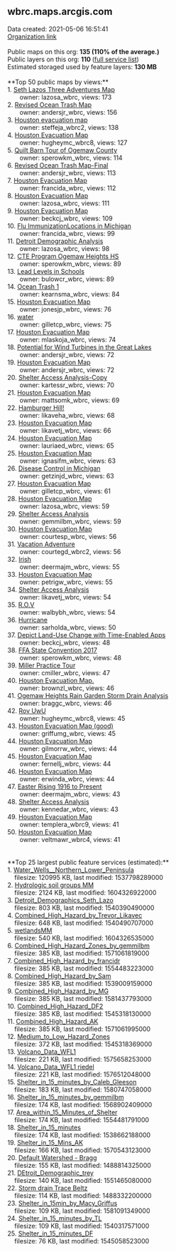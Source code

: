 <h2>wbrc.maps.arcgis.com</h2> Data created: 2021-05-06 16:51:41 <br /><a target='new' href='https://wbrc.maps.arcgis.com'>Organization link</a><br /><br />Public maps on this org: <b>135 (110% of the average.)</b><br />Public layers on this org: <b>110 </b>(<a target='new' href='https://services.arcgis.com/Suik55vhPUT8ZIfl/ArcGIS/rest/services'>full service list</a>)<br />Estimated storaged used by feature layers: <b>130 MB</b><br /><br />**Top 50 public maps by views:**<br />  1. <a target='new' href='https://www.arcgis.com/home/item.html?id=3acb3a9afa344c4aa5ddbca0f881899e'>Seth Lazos Three Adventures Map</a> <br />  &nbsp;&nbsp;&nbsp;&nbsp; &nbsp;&nbsp;owner: lazosa_wbrc, views: 173<br />  2. <a target='new' href='https://www.arcgis.com/home/item.html?id=bc563a73df8e43dc998304ab53b67a15'>Revised Ocean Trash Map</a> <br />  &nbsp;&nbsp;&nbsp;&nbsp; &nbsp;&nbsp;owner: andersjr_wbrc, views: 156<br />  3. <a target='new' href='https://www.arcgis.com/home/item.html?id=e2650f5d57024770b59d6bdcae508997'>Houston evacuation map</a> <br />  &nbsp;&nbsp;&nbsp;&nbsp; &nbsp;&nbsp;owner: steffeja_wbrc2, views: 138<br />  4. <a target='new' href='https://www.arcgis.com/home/item.html?id=805d69e407604786bdb68fdaedea9383'>Houston Evacuation Map</a> <br />  &nbsp;&nbsp;&nbsp;&nbsp; &nbsp;&nbsp;owner: hugheymc_wbrc8, views: 127<br />  5. <a target='new' href='https://www.arcgis.com/home/item.html?id=f35f189665534399afaf913d21d1493f'>Quilt Barn Tour of Ogemaw County</a> <br />  &nbsp;&nbsp;&nbsp;&nbsp; &nbsp;&nbsp;owner: sperowkm_wbrc, views: 114<br />  6. <a target='new' href='https://www.arcgis.com/home/item.html?id=325770d8081a4ab79238fdb695f50bcb'>Revised Ocean Trash Map-Final</a> <br />  &nbsp;&nbsp;&nbsp;&nbsp; &nbsp;&nbsp;owner: andersjr_wbrc, views: 113<br />  7. <a target='new' href='https://www.arcgis.com/home/item.html?id=183e415b1b2f4198afaa823186c48b1d'>Houston Evacuation Map</a> <br />  &nbsp;&nbsp;&nbsp;&nbsp; &nbsp;&nbsp;owner: francida_wbrc, views: 112<br />  8. <a target='new' href='https://www.arcgis.com/home/item.html?id=39776b60132f46ff9d00a5edcd9769dd'>Houston Evacuation Map</a> <br />  &nbsp;&nbsp;&nbsp;&nbsp; &nbsp;&nbsp;owner: lazosa_wbrc, views: 111<br />  9. <a target='new' href='https://www.arcgis.com/home/item.html?id=631b5193846241fd8f854138af3d3639'>Houston Evacuation Map</a> <br />  &nbsp;&nbsp;&nbsp;&nbsp; &nbsp;&nbsp;owner: beckcj_wbrc, views: 109<br />  10. <a target='new' href='https://www.arcgis.com/home/item.html?id=72320b6f77c24d2ca73ae877d868174f'>Flu ImmunizationLocations in Michigan</a> <br />  &nbsp;&nbsp;&nbsp;&nbsp; &nbsp;&nbsp;owner: francida_wbrc, views: 99<br />  11. <a target='new' href='https://www.arcgis.com/home/item.html?id=21c2ee7cbb364b1c97515c985fb6ff9a'>Detroit Demographic Analysis</a> <br />  &nbsp;&nbsp;&nbsp;&nbsp; &nbsp;&nbsp;owner: lazosa_wbrc, views: 98<br />  12. <a target='new' href='https://www.arcgis.com/home/item.html?id=8fe8736811604577b5c90e93db8beb49'>CTE Program Ogemaw Heights HS</a> <br />  &nbsp;&nbsp;&nbsp;&nbsp; &nbsp;&nbsp;owner: sperowkm_wbrc, views: 89<br />  13. <a target='new' href='https://www.arcgis.com/home/item.html?id=9f935b65d86c4d349cd26a5ccd9f92d8'>Lead Levels in Schools</a> <br />  &nbsp;&nbsp;&nbsp;&nbsp; &nbsp;&nbsp;owner: bulowcr_wbrc, views: 89<br />  14. <a target='new' href='https://www.arcgis.com/home/item.html?id=7c6c64151a5d41d28cd338924c66f030'>Ocean Trash 1</a> <br />  &nbsp;&nbsp;&nbsp;&nbsp; &nbsp;&nbsp;owner: kearnsma_wbrc, views: 84<br />  15. <a target='new' href='https://www.arcgis.com/home/item.html?id=91b4aaeae2eb4f00acf427b3270ec894'>Houston Evacuation Map</a> <br />  &nbsp;&nbsp;&nbsp;&nbsp; &nbsp;&nbsp;owner: jonesjp_wbrc, views: 76<br />  16. <a target='new' href='https://www.arcgis.com/home/item.html?id=c22abdbdd9dc44dca08daed4fbb32b59'>water</a> <br />  &nbsp;&nbsp;&nbsp;&nbsp; &nbsp;&nbsp;owner: gilletcp_wbrc, views: 75<br />  17. <a target='new' href='https://www.arcgis.com/home/item.html?id=aebdb3a6d0b447259aa61cadd46602f5'>Houston Evacuation Map</a> <br />  &nbsp;&nbsp;&nbsp;&nbsp; &nbsp;&nbsp;owner: mlaskoja_wbrc, views: 74<br />  18. <a target='new' href='https://www.arcgis.com/home/item.html?id=f81b8246439246f4aff8981ed4538d21'>Potential for Wind Turbines in the Great Lakes</a> <br />  &nbsp;&nbsp;&nbsp;&nbsp; &nbsp;&nbsp;owner: andersjr_wbrc, views: 72<br />  19. <a target='new' href='https://www.arcgis.com/home/item.html?id=9ac30f8672264a8a8516ac082476ecab'>Houston Evacuation Map</a> <br />  &nbsp;&nbsp;&nbsp;&nbsp; &nbsp;&nbsp;owner: andersjr_wbrc, views: 72<br />  20. <a target='new' href='https://www.arcgis.com/home/item.html?id=16b19dcdb537499399ef6c03357b70a8'>Shelter Access Analysis-Copy</a> <br />  &nbsp;&nbsp;&nbsp;&nbsp; &nbsp;&nbsp;owner: kartessr_wbrc, views: 70<br />  21. <a target='new' href='https://www.arcgis.com/home/item.html?id=6d3f7684eb0a400aafc41cc110df06b8'>Houston Evacuation Map</a> <br />  &nbsp;&nbsp;&nbsp;&nbsp; &nbsp;&nbsp;owner: mattsomk_wbrc, views: 69<br />  22. <a target='new' href='https://www.arcgis.com/home/item.html?id=1a6172c3a3f840dc8d8d097c444a11d7'>Hamburger Hill!</a> <br />  &nbsp;&nbsp;&nbsp;&nbsp; &nbsp;&nbsp;owner: likaveha_wbrc, views: 68<br />  23. <a target='new' href='https://www.arcgis.com/home/item.html?id=0ccaf0f2b73d47058ce44b0fa6d24fa5'>Houston Evacuation Map</a> <br />  &nbsp;&nbsp;&nbsp;&nbsp; &nbsp;&nbsp;owner: likavetj_wbrc, views: 66<br />  24. <a target='new' href='https://www.arcgis.com/home/item.html?id=30396cf70787459ebd77e16faedbe12a'>Houston Evacuation Map</a> <br />  &nbsp;&nbsp;&nbsp;&nbsp; &nbsp;&nbsp;owner: lauriaed_wbrc, views: 65<br />  25. <a target='new' href='https://www.arcgis.com/home/item.html?id=98b68c20f67e474ebd67ec0162e3540b'>Houston Evacuation Map</a> <br />  &nbsp;&nbsp;&nbsp;&nbsp; &nbsp;&nbsp;owner: ignasifm_wbrc, views: 63<br />  26. <a target='new' href='https://www.arcgis.com/home/item.html?id=bcd9b746cb284484a97c285dd4ec16d2'>Disease Control in Michigan</a> <br />  &nbsp;&nbsp;&nbsp;&nbsp; &nbsp;&nbsp;owner: getzinjd_wbrc, views: 63<br />  27. <a target='new' href='https://www.arcgis.com/home/item.html?id=91c5aa479fa244509db48af54dc3b894'>Houston Evacuation Map</a> <br />  &nbsp;&nbsp;&nbsp;&nbsp; &nbsp;&nbsp;owner: gilletcp_wbrc, views: 61<br />  28. <a target='new' href='https://www.arcgis.com/home/item.html?id=604d666e989347e894683ac09f31055b'>Houston Evacuation Map</a> <br />  &nbsp;&nbsp;&nbsp;&nbsp; &nbsp;&nbsp;owner: lazosa_wbrc, views: 59<br />  29. <a target='new' href='https://www.arcgis.com/home/item.html?id=98eb68cb9b3542d0b0f6076e539c57c3'>Shelter Access Analysis</a> <br />  &nbsp;&nbsp;&nbsp;&nbsp; &nbsp;&nbsp;owner: gemmilbm_wbrc, views: 59<br />  30. <a target='new' href='https://www.arcgis.com/home/item.html?id=3f01027eba28457a8693e0ce517a6cf9'>Houston Evacuation Map</a> <br />  &nbsp;&nbsp;&nbsp;&nbsp; &nbsp;&nbsp;owner: courtesp_wbrc, views: 56<br />  31. <a target='new' href='https://www.arcgis.com/home/item.html?id=ee90b46cac5841ff81e90d6b66fdb65f'>Vacation Adventure</a> <br />  &nbsp;&nbsp;&nbsp;&nbsp; &nbsp;&nbsp;owner: courtegd_wbrc2, views: 56<br />  32. <a target='new' href='https://www.arcgis.com/home/item.html?id=16584af3f51548889b0395391b979647'>Irish</a> <br />  &nbsp;&nbsp;&nbsp;&nbsp; &nbsp;&nbsp;owner: deermajm_wbrc, views: 55<br />  33. <a target='new' href='https://www.arcgis.com/home/item.html?id=1b3210696c5c40e39e51100f7bc283ff'>Houston Evacuation Map</a> <br />  &nbsp;&nbsp;&nbsp;&nbsp; &nbsp;&nbsp;owner: petrigw_wbrc, views: 55<br />  34. <a target='new' href='https://www.arcgis.com/home/item.html?id=24efa43793384cdd96000d33596029a3'>Shelter Access Analysis</a> <br />  &nbsp;&nbsp;&nbsp;&nbsp; &nbsp;&nbsp;owner: likavetj_wbrc, views: 54<br />  35. <a target='new' href='https://www.arcgis.com/home/item.html?id=013bdbf0e21847a78f0bd58977e711d1'>R.O.V</a> <br />  &nbsp;&nbsp;&nbsp;&nbsp; &nbsp;&nbsp;owner: walbybh_wbrc, views: 54<br />  36. <a target='new' href='https://www.arcgis.com/home/item.html?id=bac59e541c5c44599b52f6861fbfd264'>Hurricane</a> <br />  &nbsp;&nbsp;&nbsp;&nbsp; &nbsp;&nbsp;owner: sarholda_wbrc, views: 50<br />  37. <a target='new' href='https://www.arcgis.com/home/item.html?id=d9febb7c79e0461ca6e7ac07abe45cc7'>Depict Land-Use Change with Time-Enabled Apps</a> <br />  &nbsp;&nbsp;&nbsp;&nbsp; &nbsp;&nbsp;owner: beckcj_wbrc, views: 48<br />  38. <a target='new' href='https://www.arcgis.com/home/item.html?id=1c720d82f3ff4e60869493304d2995f3'>FFA State Convention 2017 </a> <br />  &nbsp;&nbsp;&nbsp;&nbsp; &nbsp;&nbsp;owner: sperowkm_wbrc, views: 48<br />  39. <a target='new' href='https://www.arcgis.com/home/item.html?id=031c0300a5c54735b74f306483585441'>Miller Practice Tour</a> <br />  &nbsp;&nbsp;&nbsp;&nbsp; &nbsp;&nbsp;owner: cmiller_wbrc, views: 47<br />  40. <a target='new' href='https://www.arcgis.com/home/item.html?id=bec039fa833a4746a0e7cb118ee5912b'>Houston Evacuation Map.</a> <br />  &nbsp;&nbsp;&nbsp;&nbsp; &nbsp;&nbsp;owner: brownzl_wbrc, views: 46<br />  41. <a target='new' href='https://www.arcgis.com/home/item.html?id=7de9963360434c9486e03e6e99512ab3'>Ogemaw Heights Rain Garden Storm Drain Analysis</a> <br />  &nbsp;&nbsp;&nbsp;&nbsp; &nbsp;&nbsp;owner: braggc_wbrc, views: 46<br />  42. <a target='new' href='https://www.arcgis.com/home/item.html?id=f72b94f909ad45c2b727ec7fc45dcd17'>Rov UwU</a> <br />  &nbsp;&nbsp;&nbsp;&nbsp; &nbsp;&nbsp;owner: hugheymc_wbrc8, views: 45<br />  43. <a target='new' href='https://www.arcgis.com/home/item.html?id=241ac84bb0874762970051a7c8db0123'>Houston Evacuation Map (good)</a> <br />  &nbsp;&nbsp;&nbsp;&nbsp; &nbsp;&nbsp;owner: griffumg_wbrc, views: 45<br />  44. <a target='new' href='https://www.arcgis.com/home/item.html?id=bdf7865fb1f140a29dcf18b2391320c1'>Houston Evacuation Map</a> <br />  &nbsp;&nbsp;&nbsp;&nbsp; &nbsp;&nbsp;owner: gilmorrw_wbrc, views: 44<br />  45. <a target='new' href='https://www.arcgis.com/home/item.html?id=0f4a6762f14f47f29f1af4c4842b8647'>Houston Evacuation Map </a> <br />  &nbsp;&nbsp;&nbsp;&nbsp; &nbsp;&nbsp;owner: fernellj_wbrc, views: 44<br />  46. <a target='new' href='https://www.arcgis.com/home/item.html?id=1a20511a0a3748b7964721a56d662e72'>Houston Evacuation Map</a> <br />  &nbsp;&nbsp;&nbsp;&nbsp; &nbsp;&nbsp;owner: erwinda_wbrc, views: 44<br />  47. <a target='new' href='https://www.arcgis.com/home/item.html?id=4698a865bcbd495580f825f8c241e49c'>Easter Rising 1916 to Present</a> <br />  &nbsp;&nbsp;&nbsp;&nbsp; &nbsp;&nbsp;owner: deermajm_wbrc, views: 43<br />  48. <a target='new' href='https://www.arcgis.com/home/item.html?id=f432ee535ab147e0a40543a677cc5fd7'>Shelter Access Analysis</a> <br />  &nbsp;&nbsp;&nbsp;&nbsp; &nbsp;&nbsp;owner: kennedar_wbrc, views: 43<br />  49. <a target='new' href='https://www.arcgis.com/home/item.html?id=ff1aac7b42e9491181fb13a06539d8e1'>Houston Evacuation Map</a> <br />  &nbsp;&nbsp;&nbsp;&nbsp; &nbsp;&nbsp;owner: templera_wbrc9, views: 41<br />  50. <a target='new' href='https://www.arcgis.com/home/item.html?id=abb931259fb741c199a92e205993e03e'>Houston Evacuation Map</a> <br />  &nbsp;&nbsp;&nbsp;&nbsp; &nbsp;&nbsp;owner: veltmawr_wbrc4, views: 41<br /><br /><br />**Top 25 largest public feature services (estimated):**<br /> 1. <a target='new' href='https://www.arcgis.com/home/item.html?id=b162ac2f50604645a0941c3718bc6381'>Water_Wells__Northern_Lower_Peninsula</a><br /> &nbsp;&nbsp;&nbsp;&nbsp;filesize: 120995 KB, last modified: 1537798289000<br /> 2. <a target='new' href='https://www.arcgis.com/home/item.html?id=1f05d4ed03db4811bd4f9f87378b9849'>Hydrologic soil groups MM</a><br /> &nbsp;&nbsp;&nbsp;&nbsp;filesize: 2124 KB, last modified: 1604326922000<br /> 3. <a target='new' href='https://www.arcgis.com/home/item.html?id=11f6c79b71614e55878c1e0b0c763fc6'>Detroit_Demographics_Seth_Lazo</a><br /> &nbsp;&nbsp;&nbsp;&nbsp;filesize: 803 KB, last modified: 1540390490000<br /> 4. <a target='new' href='https://www.arcgis.com/home/item.html?id=be03050d887e455594c07d0d0f3c5643'>Combined_High_Hazard_by_Trevor_Likavec</a><br /> &nbsp;&nbsp;&nbsp;&nbsp;filesize: 648 KB, last modified: 1540490707000<br /> 5. <a target='new' href='https://www.arcgis.com/home/item.html?id=0487bb98b8d6401d942f39c4ae704965'>wetlandsMM</a><br /> &nbsp;&nbsp;&nbsp;&nbsp;filesize: 540 KB, last modified: 1604326535000<br /> 6. <a target='new' href='https://www.arcgis.com/home/item.html?id=186b416138d04118b4d732cb4f9ae631'>Combined_High_Hazard_Zones_by_gemmilbm</a><br /> &nbsp;&nbsp;&nbsp;&nbsp;filesize: 385 KB, last modified: 1571061819000<br /> 7. <a target='new' href='https://www.arcgis.com/home/item.html?id=877907e43c7c42bdb373fac6afc6954c'>Combined_High_Hazard_by_francidr</a><br /> &nbsp;&nbsp;&nbsp;&nbsp;filesize: 385 KB, last modified: 1554483223000<br /> 8. <a target='new' href='https://www.arcgis.com/home/item.html?id=9dc2fad53ad54b9cbd321f1436f107f1'>Combined_High_Hazard_by_Sam</a><br /> &nbsp;&nbsp;&nbsp;&nbsp;filesize: 385 KB, last modified: 1539009159000<br /> 9. <a target='new' href='https://www.arcgis.com/home/item.html?id=b42b612f2f954781a80deee09deeca86'>Combined_High_Hazard_by_MG</a><br /> &nbsp;&nbsp;&nbsp;&nbsp;filesize: 385 KB, last modified: 1581437793000<br /> 10. <a target='new' href='https://www.arcgis.com/home/item.html?id=b2d2dd5a19a546b09b8da39fa6bd38a0'>Combined_High_Hazard_DF2</a><br /> &nbsp;&nbsp;&nbsp;&nbsp;filesize: 385 KB, last modified: 1545318130000<br /> 11. <a target='new' href='https://www.arcgis.com/home/item.html?id=0aec45cf39544cd1b572f2d31694cdf8'>Combined_High_Hazard_AK</a><br /> &nbsp;&nbsp;&nbsp;&nbsp;filesize: 385 KB, last modified: 1571061995000<br /> 12. <a target='new' href='https://www.arcgis.com/home/item.html?id=8bd6cc341a1d481ab809bf96ddea9ef0'>Medium_to_Low_Hazard_Zones</a><br /> &nbsp;&nbsp;&nbsp;&nbsp;filesize: 372 KB, last modified: 1545318369000<br /> 13. <a target='new' href='https://www.arcgis.com/home/item.html?id=b54c60038e5a4058881d9353667bd4da'>Volcano_Data_WFL1</a><br /> &nbsp;&nbsp;&nbsp;&nbsp;filesize: 221 KB, last modified: 1575658253000<br /> 14. <a target='new' href='https://www.arcgis.com/home/item.html?id=7a2b9e406eb9414e9d47fb80a5944877'>Volcano_Data_WFL1 riedel</a><br /> &nbsp;&nbsp;&nbsp;&nbsp;filesize: 221 KB, last modified: 1576512048000<br /> 15. <a target='new' href='https://www.arcgis.com/home/item.html?id=8fbaaeb1da014642b670598ba8ab2ba6'>Shelter_in_15_minutes_by_Caleb_Gleeson</a><br /> &nbsp;&nbsp;&nbsp;&nbsp;filesize: 183 KB, last modified: 1580747058000<br /> 16. <a target='new' href='https://www.arcgis.com/home/item.html?id=d735542d956e4d02ba827e4c5c2d31d4'>Shelter_in_15_minutes_by_gemmilbm</a><br /> &nbsp;&nbsp;&nbsp;&nbsp;filesize: 174 KB, last modified: 1568902409000<br /> 17. <a target='new' href='https://www.arcgis.com/home/item.html?id=e2d28e7156bc4deb9f74973bba718739'>Area_within_15_Minutes_of_Shelter</a><br /> &nbsp;&nbsp;&nbsp;&nbsp;filesize: 174 KB, last modified: 1554481791000<br /> 18. <a target='new' href='https://www.arcgis.com/home/item.html?id=6c28a86826934db2868c57cfc7e6d1f3'>Shelter_in_15_minutes</a><br /> &nbsp;&nbsp;&nbsp;&nbsp;filesize: 174 KB, last modified: 1538662188000<br /> 19. <a target='new' href='https://www.arcgis.com/home/item.html?id=8e4117079a04487291982837f5cb79a4'>Shelter_in_15_Mins_AK</a><br /> &nbsp;&nbsp;&nbsp;&nbsp;filesize: 166 KB, last modified: 1570543123000<br /> 20. <a target='new' href='https://www.arcgis.com/home/item.html?id=eff9225cb65a45ccbba6d74ef33f3dca'>Default Watershed - Bragg</a><br /> &nbsp;&nbsp;&nbsp;&nbsp;filesize: 155 KB, last modified: 1488814325000<br /> 21. <a target='new' href='https://www.arcgis.com/home/item.html?id=c572037145c041f5986e410ca2282cc1'>DEtroit_Demographic_trey</a><br /> &nbsp;&nbsp;&nbsp;&nbsp;filesize: 140 KB, last modified: 1551465080000<br /> 22. <a target='new' href='https://www.arcgis.com/home/item.html?id=acd19114982a42508c3dd8b1e3ce3245'>Storm drain Trace Beltz</a><br /> &nbsp;&nbsp;&nbsp;&nbsp;filesize: 114 KB, last modified: 1488332200000<br /> 23. <a target='new' href='https://www.arcgis.com/home/item.html?id=d1e2ecae71cb4995bf4360a948896383'>Shelter_in_15min_by_Macy_Griffus</a><br /> &nbsp;&nbsp;&nbsp;&nbsp;filesize: 109 KB, last modified: 1581091349000<br /> 24. <a target='new' href='https://www.arcgis.com/home/item.html?id=7f954022be544c64bac51a261c8973f3'>Shelter_in_15_minutes_by_TL</a><br /> &nbsp;&nbsp;&nbsp;&nbsp;filesize: 109 KB, last modified: 1540317571000<br /> 25. <a target='new' href='https://www.arcgis.com/home/item.html?id=74dfe3ecfe0d40bb99efb6dbecdfcb67'>Shelter_in_15_minutes_DF</a><br /> &nbsp;&nbsp;&nbsp;&nbsp;filesize: 76 KB, last modified: 1545058523000<br />